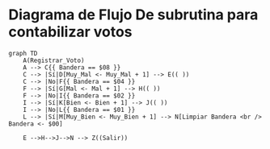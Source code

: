 # Diagrama de Flujo De subrutina para contabilizar votos

```mermaid
graph TD
    A(Registrar_Voto) 
    A --> C{{ Bandera == $08 }}
    C --> |Sí|D[Muy_Mal <- Muy_Mal + 1] --> E(( ))
    C --> |No|F{{ Bandera == $04 }}
    F --> |Sí|G[Mal <- Mal + 1] --> H(( ))
    F --> |No|I{{ Bandera == $02 }}  
    I --> |Sí|K[Bien <- Bien + 1] --> J(( ))
    I --> |No|L{{ Bandera == $01 }}
    L --> |Sí|M[Muy_Bien <- Muy_Bien + 1] --> N[Limpiar Bandera <br /> Bandera <- $00] 

    E -->H-->J-->N --> Z((Salir))
```    

